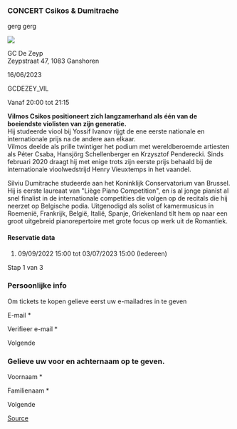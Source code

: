 ### CONCERT Csikos & Dumitrache

gerg gerg

![](https://s3-eu-west-1.amazonaws.com/os-kwdo/prod/vgc/images/activity/645b67f9379c1_WS1510-200_-_Vilmos_Csikos-001.jpg)

GC De Zeyp  
Zeypstraat 47, 1083 Ganshoren

16/06/2023

GCDEZEY\_VIL

Vanaf 20:00 tot 21:15

**Vilmos Csikos positioneert zich langzamerhand als één van de boeiendste violisten van zijn generatie.**  
Hij studeerde viool bij Yossif Ivanov rijgt de ene eerste nationale en internationale prijs na de andere aan elkaar.  
Vilmos deelde als prille twintiger het podium met wereldberoemde artiesten als Péter Csaba, Hansjörg Schellenberger en Krzysztof Penderecki. Sinds februari 2020 draagt hij met enige trots zijn eerste prijs behaald bij de internationale vioolwedstrijd Henry Vieuxtemps in het vaandel.  
  
Silviu Dumitrache studeerde aan het Koninklijk Conservatorium van Brussel. Hij is eerste laureaat van "Liège Piano Competition", en is al jonge pianist al snel finalist in de internationale competities die volgen op de recitals die hij neerzet op Belgische podia. Uitgenodigd als solist of kamermusicus in Roemenië, Frankrijk, België, Italië, Spanje, Griekenland tilt hem op naar een groot uitgebreid pianorepertoire met grote focus op werk uit de Romantiek.  
  
  
  

#### Reservatie data

1.  09/09/2022 15:00 tot 03/07/2023 15:00 (Iedereen)

Stap 1 van 3

    

### Persoonlijke info

Om tickets te kopen gelieve eerst uw e-mailadres in te geven

  

E-mail \* 

Verifieer e-mail \* 

Volgende

### Gelieve uw voor en achternaam op te geven.

Voornaam \* 

Familienaam \* 

Volgende

[Source](https://tickets.vgc.be/ticketingActivity/subscribe/GCDEZEY_VIL)